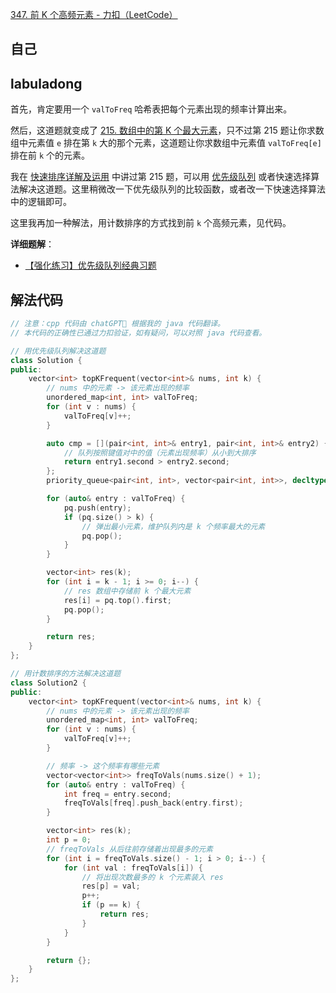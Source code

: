 [347. 前 K 个高频元素 - 力扣（LeetCode）](https://leetcode.cn/problems/top-k-frequent-elements/description/)

## 自己





## labuladong

首先，肯定要用一个 `valToFreq` 哈希表把每个元素出现的频率计算出来。

然后，这道题就变成了 [215. 数组中的第 K 个最大元素](https://leetcode.cn/problems/kth-largest-element-in-an-array)，只不过第 215 题让你求数组中元素值 `e` 排在第 `k` 大的那个元素，这道题让你求数组中元素值 `valToFreq[e]` 排在前 `k` 个的元素。

我在 [快速排序详解及运用](https://labuladong.online/algo/practice-in-action/quick-sort/) 中讲过第 215 题，可以用 [优先级队列](https://labuladong.online/algo/data-structure-basic/binary-heap-basic/) 或者快速选择算法解决这道题。这里稍微改一下优先级队列的比较函数，或者改一下快速选择算法中的逻辑即可。

这里我再加一种解法，用计数排序的方式找到前 `k` 个高频元素，见代码。

**详细题解**：

- [【强化练习】优先级队列经典习题](https://labuladong.online/algo/problem-set/binary-heap/)

## 解法代码

```cpp
// 注意：cpp 代码由 chatGPT🤖 根据我的 java 代码翻译。
// 本代码的正确性已通过力扣验证，如有疑问，可以对照 java 代码查看。

// 用优先级队列解决这道题
class Solution {
public:
    vector<int> topKFrequent(vector<int>& nums, int k) {
        // nums 中的元素 -> 该元素出现的频率
        unordered_map<int, int> valToFreq;
        for (int v : nums) {
            valToFreq[v]++;
        }

        auto cmp = [](pair<int, int>& entry1, pair<int, int>& entry2) {
            // 队列按照键值对中的值（元素出现频率）从小到大排序
            return entry1.second > entry2.second;
        };
        priority_queue<pair<int, int>, vector<pair<int, int>>, decltype(cmp)> pq(cmp);

        for (auto& entry : valToFreq) {
            pq.push(entry);
            if (pq.size() > k) {
                // 弹出最小元素，维护队列内是 k 个频率最大的元素
                pq.pop();
            }
        }

        vector<int> res(k);
        for (int i = k - 1; i >= 0; i--) {
            // res 数组中存储前 k 个最大元素
            res[i] = pq.top().first;
            pq.pop();
        }

        return res;
    }
};

// 用计数排序的方法解决这道题
class Solution2 {
public:
    vector<int> topKFrequent(vector<int>& nums, int k) {
        // nums 中的元素 -> 该元素出现的频率
        unordered_map<int, int> valToFreq;
        for (int v : nums) {
            valToFreq[v]++;
        }

        // 频率 -> 这个频率有哪些元素
        vector<vector<int>> freqToVals(nums.size() + 1);
        for (auto& entry : valToFreq) {
            int freq = entry.second;
            freqToVals[freq].push_back(entry.first);
        }

        vector<int> res(k);
        int p = 0;
        // freqToVals 从后往前存储着出现最多的元素
        for (int i = freqToVals.size() - 1; i > 0; i--) {
            for (int val : freqToVals[i]) {
                // 将出现次数最多的 k 个元素装入 res
                res[p] = val;
                p++;
                if (p == k) {
                    return res;
                }
            }
        }

        return {};
    }
};
```